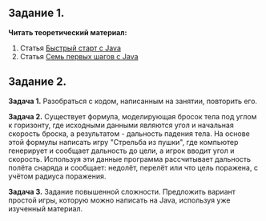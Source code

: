 ## Задание 1.

**Читать теоретический материал:**

1. Статья [Быстрый старт с Java](https://docs.google.com/document/d/1nKcd9VIcTLrRrUBk0R4W2VwpBxVpbkRgauYbjjTGr8g/)
2. Статья [Семь первых шагов с Java](https://docs.google.com/document/d/14LrF6Jt-mt_fXiAnMIL-Ci3557PfI8JXpjB-KYOsK3g/)

## Задание 2.

**Задача 1.**
Разобраться с кодом, написанным на занятии, повторить его.

**Задача 2.**
Существует формула, моделирующая бросок тела под углом к горизонту, где исходными данными являются угол и начальная скорость броска,
а результатом - дальность падения тела. На основе этой формулы написать игру "Стрельба из пушки", где компьютер генерирует
и сообщает дальность до цели, а игрок вводит угол и скорость. Используя эти данные программа рассчитывает дальность полёта снаряда и
сообщает: недолёт, перелёт или что цель поражена, с учётом радиуса поражения.

**Задача 3.**
Задание повышенной сложности. Предложить вариант простой игры, которую можно написать на Java, используя уже изученный материал.
